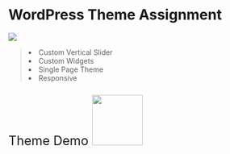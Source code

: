 <div display="inline"> <h1>WordPress Theme Assignment </h1>  <img src="https://i.ibb.co/dLjmzqP/Webp-net-resizeimage.png"> <div>

<blockquote>
  <li>Custom Vertical Slider</li>
  <li>Custom Widgets</li>
  <li>Single Page Theme</li>
  <li>Responsive</li>
</blockquote>


<p style="font-size:25px"> Theme Demo <img src="https://cdn0.iconfinder.com/data/icons/ui-essence/32/_1ui-512.png" height="100" width="100"> </p>
 
